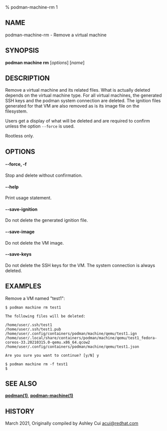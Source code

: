 % podman-machine-rm 1

## NAME

podman\-machine\-rm - Remove a virtual machine

## SYNOPSIS

**podman machine rm** [*options*] [*name*]

## DESCRIPTION

Remove a virtual machine and its related files. What is actually deleted
depends on the virtual machine type. For all virtual machines, the generated
SSH keys and the podman system connection are deleted. The ignition files
generated for that VM are also removed as is its image file on the filesystem.

Users get a display of what will be deleted and are required to confirm unless the option `--force`
is used.

Rootless only.

## OPTIONS

#### **--force**, **-f**

Stop and delete without confirmation.

#### **--help**

Print usage statement.

#### **--save-ignition**

Do not delete the generated ignition file.

#### **--save-image**

Do not delete the VM image.

#### **--save-keys**

Do not delete the SSH keys for the VM. The system connection is always
deleted.

## EXAMPLES

Remove a VM named "test1":

```
$ podman machine rm test1

The following files will be deleted:

/home/user/.ssh/test1
/home/user/.ssh/test1.pub
/home/user/.config/containers/podman/machine/qemu/test1.ign
/home/user/.local/share/containers/podman/machine/qemu/test1_fedora-coreos-33.20210315.0-qemu.x86_64.qcow2
/home/user/.config/containers/podman/machine/qemu/test1.json

Are you sure you want to continue? [y/N] y
```

```
$ podman machine rm -f test1
$
```

## SEE ALSO

**[podman(1)](podman.md)**, **[podman-machine(1)](podman-machine/podman-machine.md)**

## HISTORY

March 2021, Originally compiled by Ashley Cui <acui@redhat.com>
